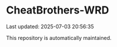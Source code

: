 # CheatBrothers-WRD

Last updated: 2025-07-03 20:56:35

This repository is automatically maintained.
